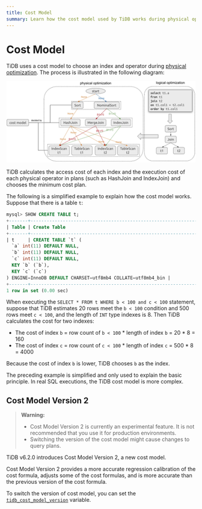 ```yaml
---
title: Cost Model
summary: Learn how the cost model used by TiDB works during physical optimization.
---
```


# Cost Model

TiDB uses a cost model to choose an index and operator during [physical optimization](/sql-physical-optimization.md). The process is illustrated in the following diagram:

![CostModel](/media/cost-model.png)

TiDB calculates the access cost of each index and the execution cost of each physical operator in plans (such as HashJoin and IndexJoin) and chooses the minimum cost plan.

The following is a simplified example to explain how the cost model works. Suppose that there is a table `t`:

```sql
mysql> SHOW CREATE TABLE t;
+-------+-----------------------------------------------------------------------------------------------------------------------------------------------------------------------------------------------------+
| Table | Create Table                                                                                                                                                                                        |
+-------+-----------------------------------------------------------------------------------------------------------------------------------------------------------------------------------------------------+
| t     | CREATE TABLE `t` (
  `a` int(11) DEFAULT NULL,
  `b` int(11) DEFAULT NULL,
  `c` int(11) DEFAULT NULL,
  KEY `b` (`b`),
  KEY `c` (`c`)
) ENGINE=InnoDB DEFAULT CHARSET=utf8mb4 COLLATE=utf8mb4_bin |
+-------+-----------------------------------------------------------------------------------------------------------------------------------------------------------------------------------------------------+
1 row in set (0.00 sec)
```

When executing the `SELECT * FROM t WHERE b < 100 and c < 100` statement, suppose that TiDB estimates 20 rows meet the `b < 100` condition and 500 rows meet `c < 100`, and the length of `INT` type indexes is 8. Then TiDB calculates the cost for two indexes:

+ The cost of index `b` = row count of `b < 100` \* length of index `b` = 20 * 8 = 160
+ The cost of index `c` = row count of `c < 100` \* length of index `c` = 500 * 8 = 4000

Because the cost of index `b` is lower, TiDB chooses `b` as the index.

The preceding example is simplified and only used to explain the basic principle. In real SQL executions, the TiDB cost model is more complex.

## Cost Model Version 2

> **Warning:**
>
> - Cost Model Version 2 is currently an experimental feature. It is not recommended that you use it for production environments.
> - Switching the version of the cost model might cause changes to query plans.

TiDB v6.2.0 introduces Cost Model Version 2, a new cost model.

Cost Model Version 2 provides a more accurate regression calibration of the cost formula, adjusts some of the cost formulas, and is more accurate than the previous version of the cost formula.

To switch the version of cost model, you can set the [`tidb_cost_model_version`](/system-variables.md#tidb_cost_model_version-new-in-v620) variable.
